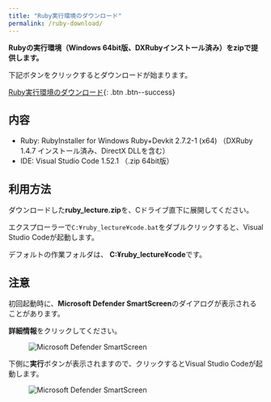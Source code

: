 ```yaml
---
title: "Ruby実行環境のダウンロード"
permalink: /ruby-download/
---
```

**Rubyの実行環境（Windows 64bit版、DXRubyインストール済み）をzipで提供します。**

下記ボタンをクリックするとダウンロードが始まります。

[<i class="fas fa-download"></i> Ruby実行環境のダウンロード](https://download.eastback.co.jp/minamiko/ruby_lecture.zip){: .btn .btn--success}

## 内容
- Ruby: RubyInstaller for Windows Ruby+Devkit 2.7.2-1 (x64) （DXRuby 1.4.7 インストール済み、DirectX DLLを含む）
- IDE: Visual Studio Code 1.52.1 （.zip 64bit版）

## 利用方法
ダウンロードした**ruby_lecture.zip**を、Cドライブ直下に展開してください。

エクスプローラーで`C:¥ruby_lecture¥code.bat`をダブルクリックすると、Visual Studio Codeが起動します。

デフォルトの作業フォルダは、 **C:¥ruby_lecture¥code**です。

## 注意
初回起動時に、**Microsoft Defender SmartScreen**のダイアログが表示されることがあります。

**詳細情報**をクリックしてください。

<figure>
  <img src="{{ '/assets/images/ruby/download/dialog1.png' | relative_url }}" alt="Microsoft Defender SmartScreen">
</figure>

下側に**実行**ボタンが表示されますので、クリックするとVisual Studio Codeが起動します。

<figure>
  <img src="{{ '/assets/images/ruby/download/dialog2.png' | relative_url }}" alt="Microsoft Defender SmartScreen">
</figure>
